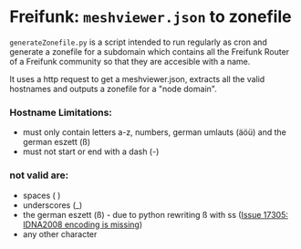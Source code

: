 # Freifunk: `meshviewer.json` to zonefile

`generateZonefile.py` is a script intended to run regularly as cron and generate a zonefile for 
a subdomain which contains all the Freifunk Router of a Freifunk community so that they are 
accesible with a name.

It uses a http request to get a meshviewer.json, extracts all the valid hostnames 
and outputs a zonefile for a "node domain".


### Hostname Limitations:
+ must only contain letters a-z, numbers, german umlauts (äöü) and the german eszett (ß)
+ must not start or end with a dash (-)

### not valid are:
- spaces ( )
- underscores (_)
- the german eszett (ß) - due to python rewriting ß with ss ([Issue 17305: IDNA2008 encoding is missing](https://bugs.python.org/issue17305))
- any other character

